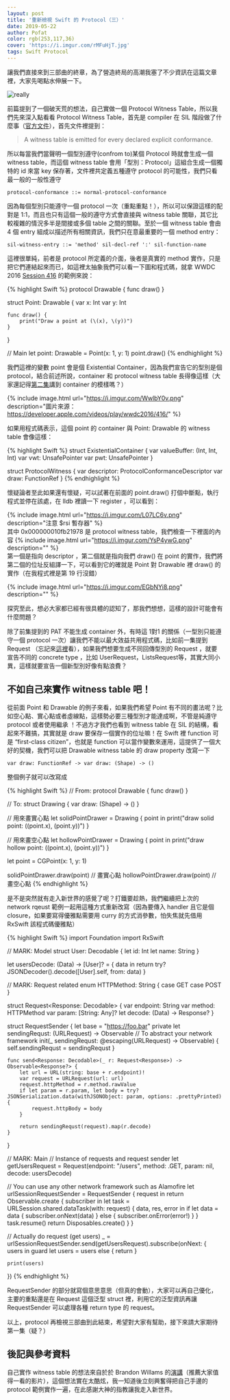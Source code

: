 ```yaml
---
layout: post
title: '重新檢視 Swift 的 Protocol（三）'
date: 2019-05-22
author: Pofat
color: rgb(253,117,36)
cover: 'https://i.imgur.com/rMFuHjT.jpg'
tags: Swift Protocol
---
```


讓我們直接來到三部曲的終章，為了營造終局的高潮我塞了不少資訊在這篇文章裡，大家先喝點水伸展一下。

![really](https://i.imgur.com/rMFuHjT.jpg)

前篇提到了一個破天荒的想法，自己實做一個 Protocol Witness Table，所以我們先來深入點看看 Protocol Witness Table，首先是 compiler 在 SIL 階段做了什麼事（[官方文件](https://github.com/apple/swift/blob/d24bc387973bcf60f5596ff387b996c1eb356456/docs/SIL.rst#witness-tables)），首先文件裡提到：

> A witness table is emitted for every declared explicit conformance.

所以每當我們當聲明一個型別遵守(confrom to)某個 Protocol 時就會生成一個 witness table，而這個 witness table 會用「型別：Protocol」這組合生成一個獨特的 id 來當 key 保存著，文件裡共定義五種遵守 protocol 的可能性，我們只看最一般的一般性遵守

`protocol-conformance ::= normal-protocol-conformance`

因為每個型別只能遵守一個 protocol 一次（重點重點！），所以可以保證這樣的配對是 1:1，而且也只有這個一般的遵守方式會直接與 witness table 關聯，其它比較複雜的情況多半是間接或多個 table 之間的關聯。至於一個 witness table 會由 4 個 entry 組成以描述所有相關資訊，我們只在意最重要的一個 method entry：

`sil-witness-entry ::= 'method' sil-decl-ref ':' sil-function-name`

這裡很單純，前者是 protocol 所定義的介面，後者是真實的 method 實作，只是把它們連結起來而已，如這裡太抽象我們可以看一下圖和程式碼，就拿 WWDC 2016 [Session 416](https://developer.apple.com/videos/play/wwdc2016/416/) 的範例來說：

{% highlight Swift %}
protocol Drawable {
    func draw()
}

struct Point: Drawable {
    var x: Int
    var y: Int

    func draw() {
        print("Draw a point at (\(x), \(y))")
    }
}

// Main
let point: Drawable = Point(x: 1, y: 1)
point.draw()
{% endhighlight %}

我們這裡的變數 point 會是個 Existential Container，因為我們宣告它的型別是個 protocol，結合前述所說，container 和 protocol witness table 長得像這樣（大家還記得[第二集](https://pofat.dev/2019/05/21/%E9%87%8D%E6%96%B0%E6%AA%A2%E8%A6%96-swift-%E7%9A%84-protocol-%E4%BA%8C.html)講到 container 的模樣嗎？）

{% include image.html url="https://i.imgur.com/WwlbY0v.png" description="圖片來源：https://developer.apple.com/videos/play/wwdc2016/416/" %}
<br>

如果用程式碼表示，這個 point 的 container 與 Point: Drawable 的 witness table 會像這樣：

{% highlight Swift %}
struct ExistentialContainer {
    var valueBuffer: (Int, Int, Int)
    var vwt: UnsafePointer<ValueWitness>
    var pwt: UnsafePointer<ProtocolWitness>
}

struct ProtocolWitness {
    var descriptor: ProtocolConformanceDescriptor
    var draw: FunctionRef
}
{% endhighlight %}

懷疑論者至此如果還有懷疑，可以試著在前面的 point.draw() 打個中斷點，執行程式並停在該處，在 lldb 裡讀一下 register ，可以看到：

{% include image.html url="https://i.imgur.com/L07LC6v.png" description="注意 $rsi 暫存器" %}
<br>
其中 0x000000010fb21978 是 protocol witness table，我們檢查一下裡面的內容
{% include image.html url="https://i.imgur.com/YsP4ywG.png" description="" %}
<br>
第一個是指向 descriptor ，第二個就是指向我們 draw() 在 point 的實作，我們將第二個的位址反組譯一下，可以看到它的確就是 Point 對 Drawable 裡 draw() 的實作（在我程式裡是第 19 行沒錯）

{% include image.html url="https://i.imgur.com/EGbNYi8.png" description="" %}
<br>

探究至此，想必大家都已經有很具體的認知了，那我們想想，這樣的設計可能會有什麼問題？

除了前集提到的 PAT 不能生成 container 外，有時這 1對1 的關係（一型別只能遵守一個 protocol 一次）讓我們不能以最大效益共用程式碼，比如前一集提到 Request （忘記來[這裡](https://pofat.dev/2019/05/21/%E9%87%8D%E6%96%B0%E6%AA%A2%E8%A6%96-swift-%E7%9A%84-protocol-%E4%BA%8C.html)看），如果我們想要生成不同回傳型別的 Request ，就要宣告不同的 concrete type ，比如 UserRequest，ListsRequest等，其實大同小異，這樣就要宣告一個新型別好像有點浪費？

## 不如自己來實作 witness table 吧！

從前面 Point 和 Drawable 的例子來看，如果我們希望 Point 有不同的畫法呢？比如空心點、實心點或者虛線點，這樣勢必要三種型別才能達成啊，不管是純遵守 protocol 或者使用繼承 ！不過方才我們也看到 witness table 在 SIL 的結構，看起來不難搞，其實就是 draw 要保存一個實作的位址嘛！在 Swift 裡 function 可是 “first-class citizen”，也就是 function 可以當作變數來運用，這提供了一個大好的契機，我們可以把 Drawable witness table 的 draw property 改寫一下

`var draw: FunctionRef -> var draw: (Shape) -> ()`

整個例子就可以改寫成

{% highlight Swift %}
// From:
protocol Drawable {
    func draw()
}

// To:
struct Drawing<Shape> {
    var draw: (Shape) -> ()
}

// 用來畫實心點
let solidPointDrawer = Drawing<CGPoint> { point in
    print("draw solid point: (\(point.x), \(point.y))")
}

// 用來畫空心點
let hollowPointDrawer = Drawing<CGPoint> { point in
    print("draw hollow point: (\(point.x), \(point.y))")
}                      

let point = CGPoint(x: 1, y: 1)

solidPointDrawer.draw(point) // 畫實心點
hollowPointDrawer.draw(point) // 畫空心點
{% endhighlight %}

是不是突然就有走入新世界的感覺了呢？打鐵要趁熱，我們繼續把上次的 network rqeust 範例一起用這種方式重新改寫（因為要傳入 handler 且它是個 closure，如果要寫得優雅點需要用 curry 的方式消參數，怕失焦就先借用 RxSwift 該程式碼優雅點）

{% highlight Swift %}
import Foundation
import RxSwift

// MARK: Model
struct User: Decodable {
    let id: Int
    let name: String
}

let usersDecode: (Data) -> [User]? = { data in
    return try? JSONDecoder().decode([User].self, from: data)
}

// MARK: Request related
enum HTTPMethod: String {
    case GET
    case POST
}

struct Request<Response: Decodable> {
    var endpoint: String
    var method: HTTPMethod
    var param: [String: Any]?
    let decode: (Data) -> Response?
}

struct RequestSender {
    let base = "https://foo.bar"
    private let sendingRequst: (URLRequest) -> Observable<Data> // To abstract your network framework
    init(_ sendingRequst: @escaping(URLRequest) -> Observable<Data>) {
        self.sendingRequst = sendingRequst
    }

    func send<Response: Decodable>(_ r: Request<Response>) -> Observable<Response?> {
        let url = URL(string: base + r.endpoint)!
        var request = URLRequest(url: url)
        request.httpMethod = r.method.rawValue
        if let param = r.param, let body = try? JSONSerialization.data(withJSONObject: param, options: .prettyPrinted) {
            request.httpBody = body
        }

        return sendingRequst(request).map(r.decode)
    }
}

// MARK: Main
// Instance of requests and request sender
let getUsersRequest = Request(endpoint: "/users", method: .GET, param: nil, decode: usersDecode)

// You can use any other network framework such as Alamofire
let urlSessionRequestSender = RequestSender { request in
    return Observable<Data>.create { subscriber in
        let task = URLSession.shared.dataTask(with: request) { data, res, error in
            if let data = data {
                subscriber.onNext(data)
            } else {
                subscriber.onError(error!)
            }
        }
        task.resume()
        return Disposables.create()
    }
}

// Actually do request (get users)
_ = urlSessionRequestSender.send(getUsersRequest).subscribe(onNext: { users in
    guard let users = users else {
        return
	}

    print(users)
})
{% endhighlight %}

RequestSender 的部分就寫個意思意思（但真的會動），大家可以再自己優化，主要的重點還是在 Request 這個泛型 struct 裡，利用它的泛型資訊再讓 RequestSender 可以處理各種 return type 的 request。

以上，protocol 再檢視三部曲到此結束，希望對大家有幫助，接下來請大家期待第一集（疑？）

## 後記與參考資料

自己實作 witness table 的想法來自於於 Brandon Willams 的[演講](https://www.fewbutripe.com/talks/#protocol-witnesses)（推薦大家值得一看的影片），這個想法實在太酷炫，我一知道後立刻興奮得把自己手邊的 protocol 範例實作一遍，在此感謝大神的指教讓我走入新世界。
